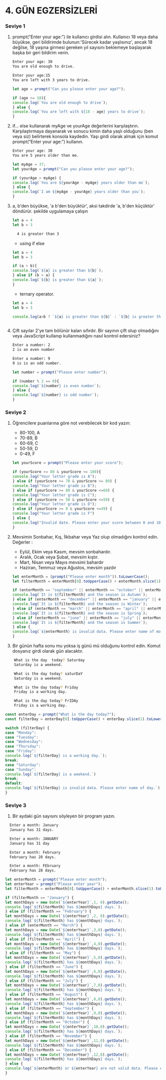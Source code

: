 # 4. GÜN EGZERSİZLERİ

### Seviye 1

1. prompt(“Enter your age:”) ile kullanıcı girdisi alın. Kullanıcı 18 veya daha büyükse, geri bildirimde bulunun:'Sürecek kadar yaşlısınız', ancak 18 değilse, 18 yaşına girmesi gereken yıl sayısını beklemeye başlayarak başka bir geri bildirim verin.

   ```sh
   Enter your age: 30
   You are old enough to drive.

   Enter your age:15
   You are left with 3 years to drive.
   ```

   ```js
   let age = prompt("Can you please enter your age?");

   if (age >= 18){
   console.log(`You are old enough to drive`);
   } else {
   console.log(`You are left with ${18 - age} years to drive`);
   }
   ```

1. if… else kullanarak myAge ve yourAge değerlerini karşılaştırın. Karşılaştırmaya dayanarak ve sonucu kimin daha yaşlı olduğunu (ben veya siz) belirterek konsola kaydedin. Yaşı girdi olarak almak için komut prompt(“Enter your age:”) kullanın.

   ```sh
   Enter your age: 30
   You are 5 years older than me.
   ```

   ```js
   let myAge = 37;
   let yourAge = prompt("Can you please enter your age?");

   if (yourAge > myAge) {
   console.log(`You are ${yourAge - myAge} years older than me`);
   } else {
   console.log(`I am ${myAge - yourAge} years older than you`);
   }
   ```


1. a, b'den büyükse, 'a b'den büyüktür', aksi takdirde 'a, b'den küçüktür' döndürür. şekilde uygulamaya çalışın




    ```js
    let a = 4
    let b = 3
    ```

    ```sh
      4 is greater than 3
    ```

    - using if else

    ```js
    let a = 4
    let b = 3

    if (a > b){
    console.log(`${a} is greater than ${b}`);
    } else if (b > a) {
    console.log(`${b} is greater than ${a}`);
    } 
    ```

    - ternary operator.

    ```js
    let a = 4
    let b = 3
    
    console.log(a>b ? `${a} is greater than ${b}` : `${b} is greater than ${a}`);
         
    ```


1. Çift sayılar 2'ye tam bölünür kalan sıfırdır. Bir sayının çift olup olmadığını veya JavaScript kullanıp kullanmadığını nasıl kontrol edersiniz?

    ```sh
    Enter a number: 2
    2 is an even number

    Enter a number: 9
    9 is is an odd number.
    ```

    ```js
    let number = prompt("Please enter number");
    
    if (number % 2 == 0){
    console.log(`${number} is even number`);
    } else {
    console.log(`${number} is odd number`);
    }
    ```

### Seviye 2

1. Öğrencilere puanlarına göre not verebilecek bir kod yazın:
   - 80-100, A
   - 70-89, B
   - 60-69, C
   - 50-59, D
   - 0-49, F

   ```js
   let yourScore = prompt("Please enter your score");
   
   if (yourScore >= 80 & yourScore <= 100){
   console.log("Your letter grade is A");
   } else if (yourScore >= 70 & yourScore <= 89) {
   console.log("Your letter grade is B");
   } else if (yourScore >= 60 & yourScore <=69) {
   console.log("Your letter grade is C");
   } else if (yourScore >= 50 & yourScore <=59) {
   console.log("Your letter grade is D");
   } else if (yourScore >= 0 & yourScore <=49) {
   console.log("Your letter grade is F")
   } else {
   console.log("Invalid date. Please enter your score between 0 and 100");
   }
   ```

1. Mevsimin Sonbahar, Kış, İlkbahar veya Yaz olup olmadığını kontrol edin.
  Değerler :
    - Eylül, Ekim veya Kasım, mevsim sonbahardır.
    - Aralık, Ocak veya Şubat, mevsim kıştır.
    - Mart, Nisan veya Mayıs mevsimi bahardır
    - Haziran, Temmuz veya Ağustos, mevsim yazdır


   ```js
   let enterMonth = (prompt("Please enter month")).toLowerCase();
   let filterMonth = enterMonth[0].toUpperCase() + enterMonth.slice(1).toLowerCase();

   if (enterMonth == "september" || enterMonth == "october" || enterMonth =="november"){
   console.log(`It is ${filterMonth} and the season is Autumn`);
   } else if (enterMonth == "december" || enterMonth == "january" || enterMonth == "february") {
   console.log(`It is ${filterMonth} and the season is Winter`);
   } else if (enterMonth == "march" || enterMonth == "april" || enterMonth == "may") {
   console.log(`It is ${filterMonth} and the season is Spring`);
   } else if (enterMonth == "june" || enterMonth == "july" || enterMonth == "august") {
   console.log(`It is ${filterMonth} and the season is Summer`);
   } else {
   console.log(`${enterMonth} is invalid data. Please enter name of month.`);
   }
   ```
    
1. Bir günün hafta sonu mu yoksa iş günü mü olduğunu kontrol edin. Komut dosyanız girdi olarak gün alacaktır.

```sh
    What is the day  today? Saturday
    Saturday is a weekend.

    What is the day today? saturDaY
    Saturday is a weekend.

    What is the day today? Friday
    Friday is a working day.

    What is the day today? FrIDAy
    Friday is a working day.
  ```

  ```js
  const enterDay = prompt("What is the day today?");
  const filterDay = enterDay[0].toUpperCase() + enterDay.slice(1).toLowerCase();

  switch (filterDay) {
  case "Monday":
  case "Tuesday":
  case "Wednesday":
  case "Thursday":
  case "Friday":
  console.log(`${filterDay} is a working day.`);
  break;
  case "Saturday":
  case "Sunday":
  console.log(`${filterDay} is a weekend.`)
  break;
  default:
  console.log(`${filterDay} is invalid data. Please enter name of day.`);
  }
  ```

### Seviye 3

1. Bir aydaki gün sayısını söyleyen bir program yazın.

  ```sh
    Enter a month: January
    January has 31 days.

    Enter a month: JANUARY
    January has 31 day

    Enter a month: February
    February has 28 days.

    Enter a month: FEbruary
    February has 28 days.
  ```

  ```js
  let enterMonth = prompt("Please enter month");
  let enterYear = prompt("Please enter year");
  let filterMonth = enterMonth[0].toUpperCase() + enterMonth.slice(1).toLowerCase();
  
  if (filterMonth == "January") {
  let monthDays = new Date(`${enterYear}`,1, 0).getDate();
  console.log(`${filterMonth} has ${monthDays} days.`);
  } else if (filterMonth == "February") {
  let monthDays = new Date(`${enterYear}`,2, 0).getDate();
  console.log(`${filterMonth} has ${monthDays} days.`);
  } else if (enterMonth == "March") {
  let monthDays = new Date(`${enterYear}`,3,0).getDate();
  console.log(`${filterMonth} has ${monthDays} days.`);
  } else if (filterMonth == "April") {
  let monthDays = new Date(`${enterYear}`,4,0).getDate();
  console.log(`${filterMonth} has ${monthDays} days.`);
  } else if (filterMonth == "May") {
  let monthDays = new Date(`${enterYear}`,5,0).getDate();
  console.log(`${filterMonth} has ${monthDays} days.`);
  } else if (filterMonth == "June") {
  let monthDays = new Date(`${enterYear}`,6,0).getDate();
  console.log(`${filterMonth} has ${monthDays} days.`);
  } else if (filterMonth == "July") {
  let monthDays = new Date(`${enterYear}`,7,0).getDate();
  console.log(`${filterMonth} has ${monthDays} days.`);
  } else if (filterMonth == "August") {
  let monthDays = new Date(`${enterYear}`,8,0).getDate();
  console.log(`${filterMonth} has ${monthDays} days.`);
  } else if (filterMonth == "September") {
  let monthDays = new Date(`${enterYear}`,9,0).getDate();
  console.log(`${filterMonth} has ${monthDays} days.`);
  } else if (filterMonth == "October") {
  let monthDays = new Date(`${enterYear}`,10,0).getDate();
  console.log(`${filterMonth} has ${monthDays} days.`);
  } else if (filterMonth == "November") {
  let monthDays = new Date(`${enterYear}`,11,0).getDate();
  console.log(`${filterMonth} has ${monthDays} days.`);
  } else if (filterMonth == "December") {
  let monthDays = new Date(`${enterYear}`,12,0).getDate();
  console.log(`${filterMonth} has ${monthDays} days.`);
  } else {
  console.log(`${enterMonth} or ${enterYear} are not valid data. Please enter name of month and year`);
  }
  ```
